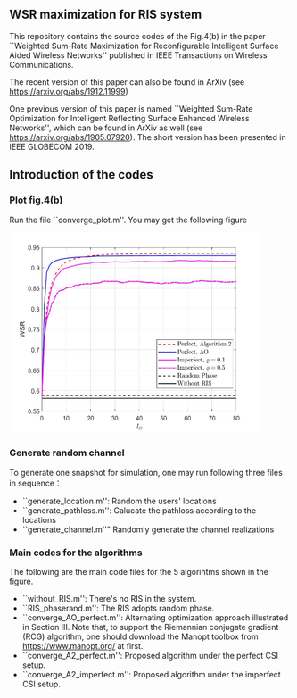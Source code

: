 ## WSR maximization for RIS system

This repository contains the source codes of the Fig.4(b) in the paper ``Weighted Sum-Rate Maximization for Reconfigurable Intelligent Surface Aided Wireless Networks'' published in IEEE Transactions on Wireless Communications.

The recent version of this paper can also be found in ArXiv (see <https://arxiv.org/abs/1912.11999>)

One previous version of this paper is named ``Weighted Sum-Rate Optimization for Intelligent Reflecting Surface Enhanced Wireless Networks'', which can be found in ArXiv as well (see <https://arxiv.org/abs/1905.07920>). The short version has been presented in IEEE GLOBECOM 2019.

## Introduction of the codes

### Plot fig.4(b)

Run the file ``converge_plot.m''. You may get the following figure

<img src="./fig4.jpg" height="360" width="450" >

### Generate random channel

To generate one snapshot for simulation, one may run following three files in sequence：

+ ``generate_location.m'': Random the users' locations
+ ``generate_pathloss.m'': Calucate the pathloss according to the locations
+ ``generate_channel.m''" Randomly generate the channel realizations

### Main codes for the algorithms

The following are the main code files for the 5 algorihtms shown in the figure.

+ ``without_RIS.m'': There's no RIS in the system.
+ ``RIS_phaserand.m'': The RIS adopts random phase.
+ ``converge_AO_perfect.m'': Alternating optimization approach illustrated in Section III. Note that, to support the Riemannian conjugate gradient (RCG) algorithm, one should download the Manopt toolbox from <https://www.manopt.org/> at first.
+ ``converge_A2_perfect.m'': Proposed algorithm under the perfect CSI setup.
+ ``converge_A2_imperfect.m'': Proposed algorithm under the imperfect CSI setup.

